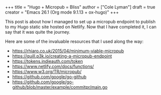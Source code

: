 +++
title = "Hugo + Micropub = Bliss"
author = ["Cole Lyman"]
draft = true
creator = "Emacs 26.1 (Org mode 9.1.13 + ox-hugo)"
+++

This post is about how I managed to set up a micropub endpoint to publish to my
Hugo static site hosted on Netlify. Now that I have completed it, I can say that
it was quite the journey.

Here are some of the invaluable resources that I used along the way:

-   <https://rhiaro.co.uk/2015/04/minimum-viable-micropub>
-   <https://quill.p3k.io/creating-a-micropub-endpoint>
-   <https://tokens.indieauth.com/token>
-   <https://www.netlify.com/docs/functions/>
-   <https://www.w3.org/TR/micropub/>
-   <https://github.com/google/go-github>
-   <https://github.com/google/go-github/blob/master/example/commitpr/main.go>

